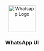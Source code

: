 <div align="center">
  <a href="[https://hoppscotch.io](https://www.whatsapp.com/)">
    <img
      src="https://encrypted-tbn0.gstatic.com/images?q=tbn:ANd9GcRFwAS6AepQ6RFVVdr_fhbHLFXKTaDe0bgYVJC3bEvAc5FFcTjcMEWbxQF0LTeQmpwPITY&usqp=CAU"
      alt="Whatsapp Logo"
      height="84"
    />
  </a>
  <br />
  <p>
    <h3>
      <b>
        WhatsApp UI
      </b>
    </h3>
  </p>

  